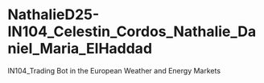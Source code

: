 # NathalieD25-IN104_Celestin_Cordos_Nathalie_Daniel_Maria_ElHaddad
IN104_Trading Bot in the European Weather and Energy Markets
